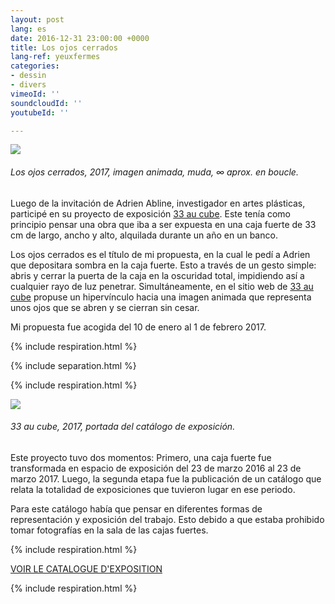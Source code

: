 ```yaml
---
layout: post
lang: es
date: 2016-12-31 23:00:00 +0000
title: Los ojos cerrados
lang-ref: yeuxfermes
categories:
- dessin
- divers
vimeoId: ''
soundcloudId: ''
youtubeId: ''

---
```

![](/mepierdoparaver/imgs/carlosbernal-conlosojoscerrados.gif)

###### _Los ojos cerrados_, 2017, imagen animada, muda, ∞ aprox. en boucle.

Luego de la invitación de Adrien Abline, investigador en artes plásticas, participé en su proyecto de exposición [33 au cube](http://ablineadrien.com/33aucube). Este tenía como principio pensar una obra que iba a ser expuesta en una caja fuerte de 33 cm de largo, ancho y alto, alquilada durante un año en un banco.

Los ojos cerrados es el título de mi propuesta, en la cual le pedí a Adrien que depositara sombra en la caja fuerte. Esto a través de un gesto simple: abris y cerrar la puerta de la caja en la oscuridad total, impidiendo así a cualquier rayo de luz penetrar. Simultáneamente, en el sitio web de  [33 au cube](http://ablineadrien.com/33aucube) propuse un hipervínculo hacia una imagen animada que representa unos ojos que se abren y se cierran sin cesar.

Mi propuesta fue acogida del 10 de enero al 1 de febrero 2017.

{% include respiration.html %}

{% include separation.html %}

{% include respiration.html %}

![](/mepierdoparaver/imgs/33cube-catalogue-web-1.png)

###### _33 au cube_, 2017, portada del catálogo de exposición.

Este proyecto tuvo dos momentos: Primero, una caja fuerte fue transformada en espacio de exposición del 23 de marzo 2016 al 23 de marzo 2017. Luego, la segunda etapa fue la publicación de un catálogo que relata la totalidad de exposiciones que tuvieron lugar en ese periodo.

Para este catálogo había que pensar en diferentes formas de representación y exposición del trabajo. Esto debido a que estaba prohibido tomar fotografías en la sala de las cajas fuertes.

{% include respiration.html %}

[VOIR LE CATALOGUE D'EXPOSITION](https://fr.calameo.com/read/006090984d9a0a1cf7a73)

{% include respiration.html %}